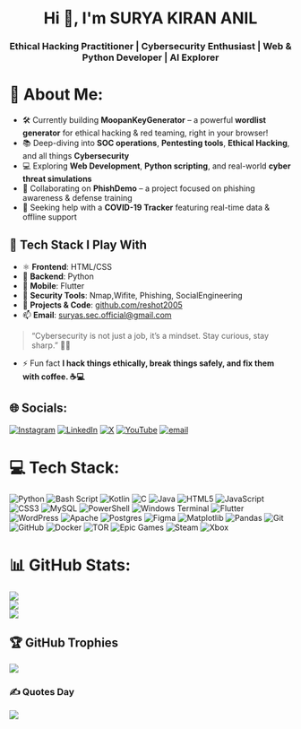 <h1 align="center">Hi 👋, I'm SURYA KIRAN ANIL</h1>
<h3 align="center">Ethical Hacking Practitioner | Cybersecurity Enthusiast | Web & Python Developer | AI Explorer</h3>

# 💫 About Me:

- 🛠️ Currently building **MoopanKeyGenerator** – a powerful **wordlist generator** for ethical hacking & red teaming, right in your browser!
- 📚 Deep-diving into **SOC operations**, **Pentesting tools**, **Ethical Hacking**, and all things **Cybersecurity**
- 💻 Exploring **Web Development**, **Python scripting**, and real-world **cyber threat simulations**
- 👯 Collaborating on **PhishDemo** – a project focused on phishing awareness & defense training
- 🤝 Seeking help with a **COVID-19 Tracker** featuring real-time data & offline support

## 🧰 Tech Stack I Play With

- ⚛️ **Frontend**: HTML/CSS
- 🐍 **Backend**: Python 
- 📱 **Mobile**: Flutter  
- 🔐 **Security Tools**: Nmap,Wifite, Phishing, SocialEngineering
- 🔗 **Projects & Code**: [github.com/reshot2005](https://github.com/reshot2005)
- 📫 **Email**: suryas.sec.official@gmail.com



> “Cybersecurity is not just a job, it’s a mindset. Stay curious, stay sharp.” 🔐✨


- ⚡ Fun fact **I hack things ethically, break things safely, and fix them with coffee. ☕💻**


## 🌐 Socials:
[![Instagram](https://img.shields.io/badge/Instagram-%23E4405F.svg?logo=Instagram&logoColor=white)](https://instagram.com/s.u.r.y.a._.z) [![LinkedIn](https://img.shields.io/badge/LinkedIn-%230077B5.svg?logo=linkedin&logoColor=white)](https://linkedin.com/in/suryakirananil) [![X](https://img.shields.io/badge/X-black.svg?logo=X&logoColor=white)](https://x.com/youtubeaavii) [![YouTube](https://img.shields.io/badge/YouTube-%23FF0000.svg?logo=YouTube&logoColor=white)](https://youtube.com/@apotropai6) [![email](https://img.shields.io/badge/Email-D14836?logo=gmail&logoColor=white)](mailto:suryas.sec.offifical@gmail.co) 

# 💻 Tech Stack:
![Python](https://img.shields.io/badge/python-3670A0?style=for-the-badge&logo=python&logoColor=ffdd54) ![Bash Script](https://img.shields.io/badge/bash_script-%23121011.svg?style=for-the-badge&logo=gnu-bash&logoColor=white) ![Kotlin](https://img.shields.io/badge/kotlin-%237F52FF.svg?style=for-the-badge&logo=kotlin&logoColor=white) ![C](https://img.shields.io/badge/c-%2300599C.svg?style=for-the-badge&logo=c&logoColor=white) ![Java](https://img.shields.io/badge/java-%23ED8B00.svg?style=for-the-badge&logo=openjdk&logoColor=white) ![HTML5](https://img.shields.io/badge/html5-%23E34F26.svg?style=for-the-badge&logo=html5&logoColor=white) ![JavaScript](https://img.shields.io/badge/javascript-%23323330.svg?style=for-the-badge&logo=javascript&logoColor=%23F7DF1E) ![CSS3](https://img.shields.io/badge/css3-%231572B6.svg?style=for-the-badge&logo=css3&logoColor=white) ![MySQL](https://img.shields.io/badge/mysql-4479A1.svg?style=for-the-badge&logo=mysql&logoColor=white) ![PowerShell](https://img.shields.io/badge/PowerShell-%235391FE.svg?style=for-the-badge&logo=powershell&logoColor=white) ![Windows Terminal](https://img.shields.io/badge/Windows%20Terminal-%234D4D4D.svg?style=for-the-badge&logo=windows-terminal&logoColor=white) ![Flutter](https://img.shields.io/badge/Flutter-%2302569B.svg?style=for-the-badge&logo=Flutter&logoColor=white) ![WordPress](https://img.shields.io/badge/WordPress-%23117AC9.svg?style=for-the-badge&logo=WordPress&logoColor=white) ![Apache](https://img.shields.io/badge/apache-%23D42029.svg?style=for-the-badge&logo=apache&logoColor=white) ![Postgres](https://img.shields.io/badge/postgres-%23316192.svg?style=for-the-badge&logo=postgresql&logoColor=white) ![Figma](https://img.shields.io/badge/figma-%23F24E1E.svg?style=for-the-badge&logo=figma&logoColor=white) ![Matplotlib](https://img.shields.io/badge/Matplotlib-%23ffffff.svg?style=for-the-badge&logo=Matplotlib&logoColor=black) ![Pandas](https://img.shields.io/badge/pandas-%23150458.svg?style=for-the-badge&logo=pandas&logoColor=white) ![Git](https://img.shields.io/badge/git-%23F05033.svg?style=for-the-badge&logo=git&logoColor=white) ![GitHub](https://img.shields.io/badge/github-%23121011.svg?style=for-the-badge&logo=github&logoColor=white) ![Docker](https://img.shields.io/badge/docker-%230db7ed.svg?style=for-the-badge&logo=docker&logoColor=white) ![TOR](https://img.shields.io/badge/tor-%237E4798.svg?style=for-the-badge&logo=tor-project&logoColor=white) ![Epic Games](https://img.shields.io/badge/epicgames-%23313131.svg?style=for-the-badge&logo=epicgames&logoColor=white) ![Steam](https://img.shields.io/badge/steam-%23000000.svg?style=for-the-badge&logo=steam&logoColor=white) ![Xbox](https://img.shields.io/badge/xbox-%23107C10.svg?style=for-the-badge&logo=xbox&logoColor=white)
# 📊 GitHub Stats:
![](https://github-readme-stats.vercel.app/api?username=reshot2005&theme=transparent&hide_border=false&include_all_commits=false&count_private=false)<br/>
![](https://nirzak-streak-stats.vercel.app/?user=reshot2005&theme=transparent&hide_border=false)<br/>
![](https://github-readme-stats.vercel.app/api/top-langs/?username=reshot2005&theme=transparent&hide_border=false&include_all_commits=false&count_private=false&layout=compact)

## 🏆 GitHub Trophies
![](https://github-profile-trophy.vercel.app/?username=reshot2005&theme=gruvbox&no-frame=false&no-bg=true&margin-w=4)

### ✍️ Quotes Day
![](https://quotes-github-readme.vercel.app/api?type=horizontal&theme=radical)

